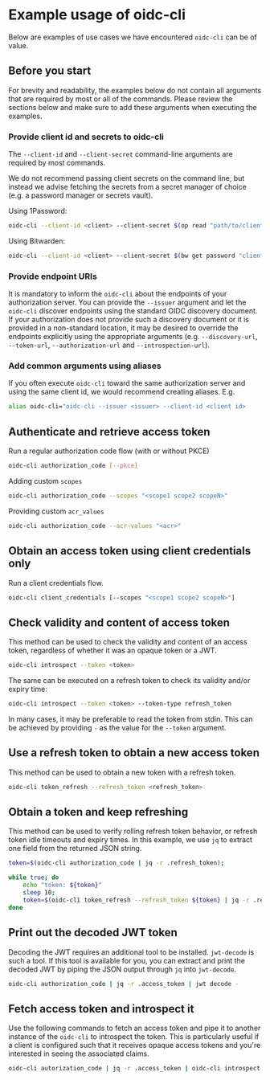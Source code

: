 # Example usage of oidc-cli

Below are examples of use cases we have encountered `oidc-cli` can be of value.

## Before you start

For brevity and readability, the examples below do not contain all arguments that are required by most or all of the commands. Please review the sections below and make sure to add these arguments when executing the examples.

### Provide client id and secrets to oidc-cli

The `--client-id` and `--client-secret` command-line arguments are required by most commands. 

We do not recommend passing client secrets on the command line, but instead we advise fetching the secrets from a secret manager of choice (e.g. a password manager or secrets vault).

Using 1Password:
```sh
oidc-cli --client-id <client> --client-secret $(op read "path/to/client/password") 
```

Using Bitwarden:
```sh
oidc-cli --client-id <client> --client-secret $(bw get password "client")
```

### Provide endpoint URIs

It is mandatory to inform the `oidc-cli` about the endpoints of your authorization server. You can provide the `--issuer` argument and let the `oidc-cli` discover endpoints using the standard OIDC discovery document. If your authorization does not provide such a discovery document or it is provided in a non-standard location, it may be desired to override the endpoints explicitly using the appropriate arguments (e.g. ```--discovery-url```, ```--token-url```, ```--authorization-url``` and ```--introspection-url```).

### Add common arguments using aliases

If you often execute `oidc-cli` toward the same authorization server and using the same client id, we would recommend creating aliases. E.g.

```sh
alias oidc-cli="oidc-cli --issuer <issuer> --client-id <client id>
```

## Authenticate and retrieve access token

Run a regular authorization code flow (with or without PKCE)

```sh
oidc-cli authorization_code [--pkce]
```

Adding custom ```scopes```
```sh
oidc-cli authorization_code --scopes "<scope1 scope2 scopeN>"
```

Providing custom ```acr_values```
```sh
oidc-cli authorization_code --acr-values "<acr>"
```

## Obtain an access token using client credentials only

Run a client credentials flow.

```sh
oidc-cli client_credentials [--scopes "<scope1 scope2 scopeN>"]
```

## Check validity and content of access token

This method can be used to check the validity and content of an access token, regardless of whether it was an opaque token or a JWT.

```sh
oidc-cli introspect --token <token>
```

The same can be executed on a refresh token to check its validity and/or expiry time:

```sh
oidc-cli introspect --token <token> --token-type refresh_token
```

In many cases, it may be preferable to read the token from stdin. This can be achieved by providing ```-``` as the value for the ```--token``` argument.

## Use a refresh token to obtain a new access token

This method can be used to obtain a new token with a refresh token.

```sh
oidc-cli token_refresh --refresh_token <refresh_token>
```

## Obtain a token and keep refreshing

This method can be used to verify rolling refresh token behavior, or refresh token idle timeouts and expiry times. In this example, we use `jq` to extract one field from the returned JSON string.

```sh
token=$(oidc-cli authorization_code | jq -r .refresh_token);

while true; do
    echo "token: ${token}"
    sleep 10;
    token=$(oidc-cli token_refresh --refresh_token ${token} | jq -r .refresh_token);
done
```

## Print out the decoded JWT token

Decoding the JWT requires an additional tool to be installed. `jwt-decode` is such a tool. If this tool is available for you, you can extract and print the decoded JWT by piping the JSON output through `jq` into `jwt-decode`.

```sh
oidc-cli authorization_code | jq -r .access_token | jwt decode -
```

## Fetch access token and introspect it

Use the following commands to fetch an access token and pipe it to another instance of the `oidc-cli` to introspect the token. This is particularly useful if a client is configured such that it receives opaque access tokens and you're interested in seeing the associated claims.
```sh
oidc-cli autorization_code | jq -r .access_token | oidc-cli introspect --token -
```
